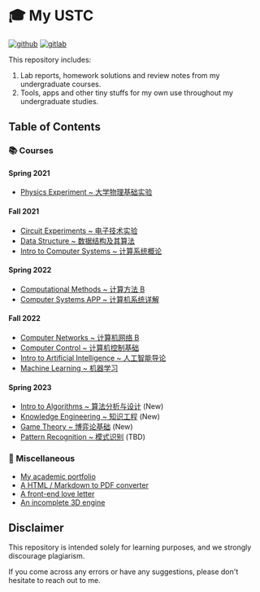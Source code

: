 # 🎓 My USTC

[![github](https://img.shields.io/github/stars/HasiNed/my-ustc?style=social)](https://github.com/HasiNed/my-ustc)
[![gitlab](https://img.shields.io/gitlab/stars/hasined/my-ustc?gitlab_url=https%3A%2F%2Fgit.lug.ustc.edu.cn%2F&style=social)](https://git.lug.ustc.edu.cn/hasined/my-ustc)

This repository includes:

1.  Lab reports, homework solutions and review notes from my undergraduate courses.
2.  Tools, apps and other tiny stuffs for my own use throughout my undergraduate studies.

## Table of Contents

### 📚 Courses

#### Spring 2021

- [Physics Experiment ~ 大学物理基础实验](./Courses/Physics%20Experiments/)

#### Fall 2021

- [Circuit Experiments ~ 电子技术实验](./Courses/Circuit%20Experiments/)
- [Data Structure ~ 数据结构及其算法](./Courses/Data%20Structure/)
- [Intro to Computer Systems ~ 计算系统概论](./Courses/Intro%20to%20Computer%20Systems/)

#### Spring 2022

- [Computational Methods ~ 计算方法 B](./Courses/Computational%20Methods/)
- [Computer Systems APP ~ 计算机系统详解](./Courses/Computer%20Systems/)

#### Fall 2022

- [Computer Networks ~ 计算机网络 B](./Courses/Computer%20Networks/)
- [Computer Control ~ 计算机控制基础](./Courses/Computer%20Control/)
- [Intro to Artificial Intelligence ~ 人工智能导论](./Courses/Intro%20to%20Artificial%20Intelligence/)
- [Machine Learning ~ 机器学习](./Courses/Machine%20Learning/)

#### Spring 2023

- [Intro to Algorithms ~ 算法分析与设计](./Courses/Intro%20to%20Algorithms/) (New)
- [Knowledge Engineering ~ 知识工程](./Courses/Knowledge%20Engineering) (New)
- [Game Theory ~ 博弈论基础](./Courses/Game%20Theory) (New)
- [Pattern Recognition ~ 模式识别](./Courses/Pattern%20Recognition) (TBD)

### 🔨 Miscellaneous

- [My academic portfolio](https://github.com/HasiNed/aboutme)
- [A HTML / Markdown to PDF converter](https://github.com/HasiNed/onepagepdf)
- [A front-end love letter](./Misc/vue3%20kokuhaku/)
- [An incomplete 3D engine](./Misc/opengl%20learning/)

## Disclaimer

This repository is intended solely for learning purposes, and we strongly discourage plagiarism.

If you come across any errors or have any suggestions, please don't hesitate to reach out to me.